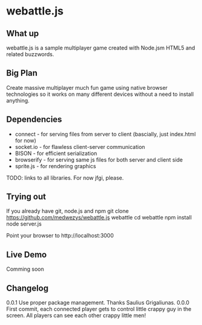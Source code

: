 # webattle.js

## What up

webattle.js is a sample multiplayer game created with Node.jsm HTML5 and related buzzwords.

## Big Plan

Create massive multiplayer much fun game using native browser technologies so it works on many different devices without a need to install anything.

## Dependencies

* connect - for serving files from server to client (bascially, just index.html for now)
* socket.io - for flawless client-server communication 
* BISON - for efficient serialization
* browserify - for serving same js files for both server and client side
* sprite.js - for rendering graphics

TODO: links to all libraries. For now jfgi, please.

## Trying out

If you already have git, node.js and npm
    git clone https://github.com/medwezys/webattle.js webattle
    cd webattle
    npm install
    node server.js

Point your browser to http://localhost:3000 

## Live Demo

Comming soon

## Changelog

0.0.1 Use proper package management. Thanks Saulius Grigaliunas.
0.0.0 First commit, each connected player gets to control little crappy guy in the screen. All players can see each other crappy little men!

